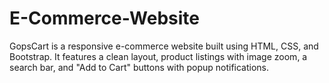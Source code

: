 # E-Commerce-Website
GopsCart is a responsive e-commerce website built using HTML, CSS, and Bootstrap. It features a clean layout, product listings with image zoom, a search bar, and "Add to Cart" buttons with popup notifications.
